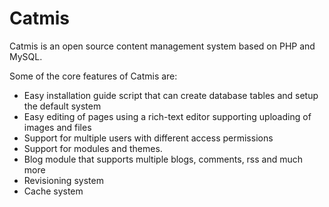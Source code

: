 # Catmis #

Catmis is an open source content management system based on PHP and MySQL.

Some of the core features of Catmis are:

  * Easy installation guide script that can create database tables and setup the default system
  * Easy editing of pages using a rich-text editor supporting uploading of images and files
  * Support for multiple users with different access permissions
  * Support for modules and themes.
  * Blog module that supports multiple blogs, comments, rss and much more
  * Revisioning system
  * Cache system